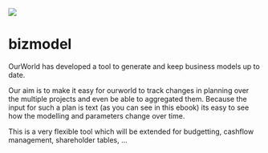 ![](img/ms1bmodel.png)

# bizmodel

OurWorld has developed a tool to generate and keep business models up to date.

Our aim is to make it easy for ourworld to track changes in planning over the multiple projects and even be able to aggregated them. Because the input for such a plan is text (as you can see in this ebook) its easy to see how the modelling and parameters change over time.

This is a very flexible tool which will be extended for budgetting, cashflow management, shareholder tables, ...

